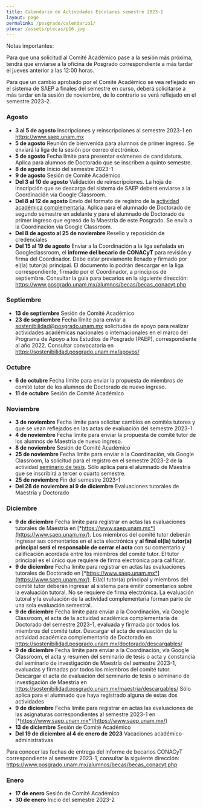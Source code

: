 ```yaml
---
title: Calendario de Actividades Escolares semestre 2023-1
layout: page
permalink: /posgrado/calendario1/
pleca: /assets/plecas/p16.jpg
---
```


Notas importantes: 

Para que una solicitud al Comité Académico pase a la sesión más próxima, tendrá que enviarse a la oficina de Posgrado correspondiente a más tardar el jueves anterior a las 12:00 horas. 

Para que un cambio aprobado por el Comité Académico se vea reflejado en el sistema de SAEP a finales del semestre en curso, deberá solicitarse a más tardar en la sesión de noviembre, de lo contrario se verá reflejado en el semestre 2023-2.


### Agosto

- **3 al 5 de agosto** Inscripciones y reinscripciones al semestre 2023-1 en <https://www.saep.unam.mx>
- **5 de agosto** Reunión de bienvenida para alumnos de primer ingreso. Se enviará la liga de la sesión por correo electrónico.
- **5 de agosto** Fecha límite para presentar exámenes de candidatura. Aplica para alumnos de Doctorado que se inscriben a quinto semestre. 
- **8 de agosto** Inicio del semestre 2023-1
- **9 de agosto** Sesión de Comité Académico
- **Del 3 al 10 de agosto** Validación de reinscripciones.  La hoja de inscripción que se descarga del sistema de SAEP deberá enviarse a la Coordinación vía Google Classroom.
- **Del 8 al 12 de agosto** Envío del formato de registro de la [actividad académica complementaria](/doctorado/actividades). Aplica para el alumnado de Doctorado de segundo semestre en adelante y para el alumnado de Doctorado de primer ingreso que egresó de la Maestría de este Posgrado. Se envía a la Coordinación vía Google Classroom. 
- **Del 8 de agosto al 25 de noviembre** Resello y reposición de credenciales
- **Del 15 al 19 de agosto** Enviar a la Coordinación a la liga señalada en Googleclassroom, el **informe del becario de CONACyT** para revisión y firma del Coordinador. Debe estar previamente llenado y firmado por el(la) tutor(a) principal. El documento lo podrán descargar en la liga correspondiente, firmado por el Coordinador, a principios de septiembre. Consultar la guía para becarios en la siguiente dirección: https://www.posgrado.unam.mx/alumnos/becas/becas_conacyt.php

### Septiembre

- **13 de septiembre** Sesión de Comité Académico
- **23 de septiembre** Fecha límite para enviar a <sostenibilidad@posgrado.unam.mx>  solicitudes de apoyo para realizar actividades académicas nacionales o internacionales en el marco del Programa de Apoyo a los Estudios de Posgrado (PAEP), correspondiente al año 2022. Consultar convocatoria en <https://sostenibilidad.posgrado.unam.mx/apoyos/>

### Octubre

- **6 de octubre** Fecha límite para enviar la propuesta de miembros de comité tutor de los alumnos de Doctorado de nuevo ingreso.
- **11 de octubre** Sesión de Comité Académico

### Noviembre	

- **3 de noviembre** Fecha límite para solicitar cambios en comités tutores y que se vean reflejados en las actas de evaluación del semestre 2023-1 
- **4 de noviembre** Fecha límite para enviar la propuesta de comité tutor de los alumnos de Maestría de nuevo ingreso.
- **8 de noviembre** Sesión de Comité Académico
- **25 de noviembre** Fecha límite para enviar a la Coordinación, vía Google Classroom, la solicitud para el registro en el semestre 2023-2 de la actividad [seminario de tesis](/maestria/seminario_tesis). Sólo aplica para el alumnado de Maestría que se inscribirá a tercer o cuarto semestre.
- **25 de noviembre** Fin del semestre 2023-1
- **Del 28 de noviembre al 9 de diciembre** Evaluaciones tutorales de Maestría y Doctorado

### Diciembre

- **9 de diciembre** Fecha límite para registrar en actas las evaluaciones tutorales de Maestría en [*https://www.saep.unam.mx*](https://www.saep.unam.mx/). Los miembros del comité tutor deberán ingresar sus comentarios en el acta electrónica y **al final el(la) tutor(a) principal será el responsable de cerrar el acta** con su comentario y calificación acordada entre los miembros del comité tutor. El tutor principal es el único que requiere de firma electrónica para calificar.
- **9 de diciembre** Fecha límite para registrar en actas las evaluaciones tutorales de Doctorado en [*https://www.saep.unam.mx*](https://www.saep.unam.mx/). E(la)l tutor(a) principal y miembros del comité tutor deberán ingresar al sistema para emitir comentarios sobre la evaluación tutoral. No se requiere de firma electrónica. La evaluación tutoral y la evaluación de la actividad complementaria forman parte de una sola evaluación semestral.
- **9 de diciembre** Fecha límite para enviar a la Coordinación, vía Google Classroom, el acta de la actividad académica complementaria de Doctorado del semestre 2023-1, evaluada y firmada por todos los miembros del comité tutor. Descargar el acta de evaluación de la actividad académica complementaria de Doctorado en <https://sostenibilidad.posgrado.unam.mx/doctorado/descargables/>
- **9 de diciembre** Fecha límite para enviar a la Coordinación, vía Google Classroom, el acta y resumen del seminario de tesis o acta y constancia del seminario de investigación de Maestría del semestre 2023-1, evaluadas y firmadas por todos los miembros del comité tutor. Descargar el acta de evaluación del seminario de tesis o seminario de investigación de Maestría en <https://sostenibilidad.posgrado.unam.mx/maestria/descargables/> Sólo aplica para el alumnado que haya registrado alguna de estas dos actividades
- **9 de diciembre** Fecha límite para registrar en actas las evaluaciones de las asignaturas correspondientes al semestre 2023-1 en [*https://www.saep.unam.mx*](https://www.saep.unam.mx/)
- **13 de diciembre** Sesión de Comité Académico
- **Del 19 de diciembre al 4 de enero de 2023** Vacaciones académico-administrativas

Para conocer las fechas de entrega del informe de becarios CONACyT correspondiente al semestre 2023-1, consultar la siguiente dirección: <https://www.posgrado.unam.mx/alumnos/becas/becas_conacyt.php>

### Enero

- **17 de enero** Sesión de Comité Académico
- **30 de enero** Inicio del semestre 2023-2
